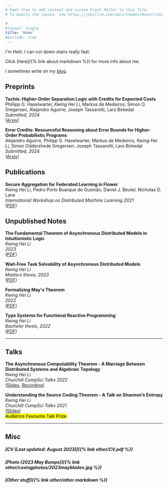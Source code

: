 ```yaml
---
# Feel free to add content and custom Front Matter to this file.
# To modify the layout, see https://jekyllrb.com/docs/themes/#overriding-theme-defaults

#
#layout: single
title: 'Home'
#exclude: true
---
```

I'm Heili. I can run down stairs really fast.

Click [here]({% link about.markdown %}) for more info about me.


I sometimes write on my [blog](https://tostirthesoup.blogspot.com/).

## Preprints 
**Tachis: Higher-Order Separation Logic with Credits for Expected Costs**  
Phillipp G. Haselwarter, *Kwing Hei Li*, Markus de Medeiros, Simon O. Gregersen, Alejandro Aguirre, Joseph Tassarotti, Lars Birkedal  
*Submitted, 2024*  
([Arxiv](https://arxiv.org/abs/2405.20083))

**Error Credits: Resourceful Reasoning about Error Bounds for Higher-Order Probabilistic Programs**  
Alejandro Aguirre, Philipp G. Haselwarter, Markus de Medeiros, *Kwing Hei Li*, Simon Oddershede Gregersen, Joseph Tassarotti, Lars Birkedal    
*Submitted, 2024*  
([Arxiv](https://arxiv.org/abs/2404.14223))

## Publications 
**Secure Aggregation for Federated Learning in Flower**  
*Kwing Hei Li*, Pedro Porto Buarque de Gusmão, Daniel J. Beutel, Nicholas D. Lane  
*International Workshop on Distributed Machine Learning 2021*  
([PDF](pdf/salvia.pdf))
 

## Unpublished Notes
**The Fundamental Theorem of Asynchronous Distributed Models in Intuitionistic Logic**  
*Kwing Hei Li*  
*2023*  
([PDF](pdf/admil.pdf))

**Wait-Free Task Solvability of Asynchronous Distributed Models**  
*Kwing Hei Li*  
*Masters thesis, 2023*  
([PDF](pdf/adm.pdf))

**Formalizing May's Theorem**  
*Kwing Hei Li*  
*2022*  
([PDF](pdf/may.pdf))

**Type Systems for Functional Reactive Programming**  
*Kwing Hei Li*  
*Bachelor thesis, 2022*  
([PDF](pdf/eva.pdf))




------

## Talks 
**The Asynchronous Computability Theorem - A Marriage Between Distributed Systems and Algebraic Topology**  
*Kwing Hei Li*  
*Churchill CompSci Talks 2022*  
([Slides](pdf/act_slides.pdf), [Recording](https://www.youtube.com/watch?v=EhpI77xgi_U&ab_channel=ChurchillCompSciTalks))  

**Understanding the Source Coding Theorem - A Talk on Shannon’s Entropy**  
*Kwing Hei Li*  
*Churchill CompSci Talks 2021*  
([Slides](pdf/entropy_slides.pdf))  
<mark>Audience Favourite Talk Prize</mark>

-----

## Misc 

##### [CV (Last updated: August 2023)]({% link  other/CV.pdf %})
##### [Photo (2023 May Bumps)]({% link  other/coxingphotos/2023mayblades.jpg %})
##### [Other stuff]({% link  other/other.markdown %})
